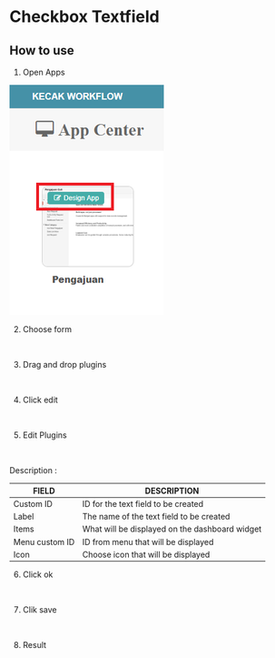 # Checkbox Textfield

## How to use

1. Open Apps

<img src="https://raw.githubusercontent.com/kinnara-digital-studio/kecak-workflow/master/docs/assets/liveValidation_openApps.png" alt="" />

2. Choose form

<img src="https://raw.githubusercontent.com/kinnara-digital-studio/kecak-workflow/master/docs/assets/.png" alt="" />

3. Drag and drop plugins

<img src="https://raw.githubusercontent.com/kinnara-digital-studio/kecak-workflow/master/docs/assets/.png" alt="" />

4. Click edit

<img src="https://raw.githubusercontent.com/kinnara-digital-studio/kecak-workflow/master/docs/assets/.png" alt="" />

5. Edit Plugins

<img src="https://raw.githubusercontent.com/kinnara-digital-studio/kecak-workflow/master/docs/assets/.png" alt="" />

Description :

|FIELD|DESCRIPTION|
|--|--|
|Custom ID|ID for the text field to be created|
|Label|The name of the text field to be created|
|Items|What will be displayed on the dashboard widget|
|Menu custom ID|ID from menu that will be displayed|
|Icon|Choose icon that will be displayed|

6. Click ok

<img src="https://raw.githubusercontent.com/kinnara-digital-studio/kecak-workflow/master/docs/assets/.png" alt="" />

7. Clik save

<img src="https://raw.githubusercontent.com/kinnara-digital-studio/kecak-workflow/master/docs/assets/.png" alt="" />

8. Result

<img src="https://raw.githubusercontent.com/kinnara-digital-studio/kecak-workflow/master/docs/assets/.png" alt="" />

